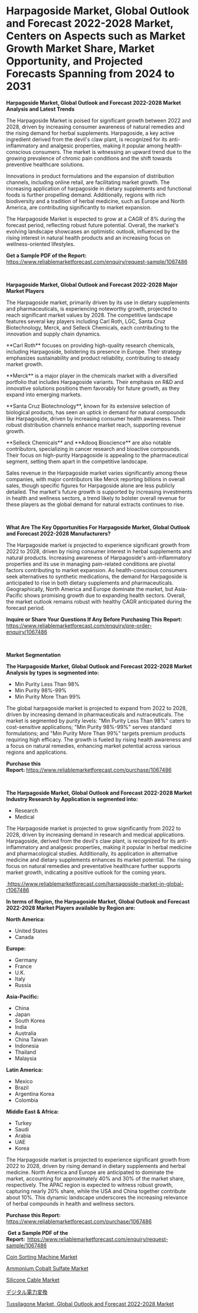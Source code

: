<p><h1>Harpagoside Market, Global Outlook and Forecast 2022-2028 Market, Centers on Aspects such as Market Growth Market Share, Market Opportunity, and Projected Forecasts Spanning from 2024 to 2031</h1></p><p><strong>Harpagoside Market, Global Outlook and Forecast 2022-2028 Market Analysis and Latest Trends</strong></p>
<p><p>The Harpagoside Market is poised for significant growth between 2022 and 2028, driven by increasing consumer awareness of natural remedies and the rising demand for herbal supplements. Harpagoside, a key active ingredient derived from the devil's claw plant, is recognized for its anti-inflammatory and analgesic properties, making it popular among health-conscious consumers. The market is witnessing an upward trend due to the growing prevalence of chronic pain conditions and the shift towards preventive healthcare solutions.</p><p>Innovations in product formulations and the expansion of distribution channels, including online retail, are facilitating market growth. The increasing application of harpagoside in dietary supplements and functional foods is further propelling demand. Additionally, regions with rich biodiversity and a tradition of herbal medicine, such as Europe and North America, are contributing significantly to market expansion.</p><p>The Harpagoside Market is expected to grow at a CAGR of 8% during the forecast period, reflecting robust future potential. Overall, the market's evolving landscape showcases an optimistic outlook, influenced by the rising interest in natural health products and an increasing focus on wellness-oriented lifestyles.</p></p>
<p><strong>Get a Sample PDF of the Report:&nbsp;</strong> <a href="https://www.reliablemarketforecast.com/enquiry/request-sample/1067486">https://www.reliablemarketforecast.com/enquiry/request-sample/1067486</a></p>
<p>&nbsp;</p>
<p><strong>Harpagoside Market, Global Outlook and Forecast 2022-2028 Major Market Players</strong></p>
<p><p>The Harpagoside market, primarily driven by its use in dietary supplements and pharmaceuticals, is experiencing noteworthy growth, projected to reach significant market values by 2028. The competitive landscape features several key players including Carl Roth, LGC, Santa Cruz Biotechnology, Merck, and Selleck Chemicals, each contributing to the innovation and supply chain dynamics.</p><p>**Carl Roth** focuses on providing high-quality research chemicals, including Harpagoside, bolstering its presence in Europe. Their strategy emphasizes sustainability and product reliability, contributing to steady market growth.</p><p>**Merck** is a major player in the chemicals market with a diversified portfolio that includes Harpagoside variants. Their emphasis on R&D and innovative solutions positions them favorably for future growth, as they expand into emerging markets.</p><p>**Santa Cruz Biotechnology**, known for its extensive selection of biological products, has seen an uptick in demand for natural compounds like Harpagoside, driven by increasing consumer health awareness. Their robust distribution channels enhance market reach, supporting revenue growth.</p><p>**Selleck Chemicals** and **Adooq Bioscience** are also notable contributors, specializing in cancer research and bioactive compounds. Their focus on high-purity Harpagoside is appealing to the pharmaceutical segment, setting them apart in the competitive landscape.</p><p>Sales revenue in the Harpagoside market varies significantly among these companies, with major contributors like Merck reporting billions in overall sales, though specific figures for Harpagoside alone are less publicly detailed. The market's future growth is supported by increasing investments in health and wellness sectors, a trend likely to bolster overall revenue for these players as the global demand for natural extracts continues to rise.</p></p>
<p>&nbsp;</p>
<p><strong>What Are The Key Opportunities For Harpagoside Market, Global Outlook and Forecast 2022-2028 Manufacturers?</strong></p>
<p><p>The Harpagoside market is projected to experience significant growth from 2022 to 2028, driven by rising consumer interest in herbal supplements and natural products. Increasing awareness of Harpagoside's anti-inflammatory properties and its use in managing pain-related conditions are pivotal factors contributing to market expansion. As health-conscious consumers seek alternatives to synthetic medications, the demand for Harpagoside is anticipated to rise in both dietary supplements and pharmaceuticals. Geographically, North America and Europe dominate the market, but Asia-Pacific shows promising growth due to expanding health sectors. Overall, the market outlook remains robust with healthy CAGR anticipated during the forecast period.</p></p>
<p><strong>Inquire or Share Your Questions If Any Before Purchasing This Report:</strong> <a href="https://www.reliablemarketforecast.com/enquiry/pre-order-enquiry/1067486">https://www.reliablemarketforecast.com/enquiry/pre-order-enquiry/1067486</a></p>
<p>&nbsp;</p>
<p><strong>Market Segmentation</strong></p>
<p><strong>The Harpagoside Market, Global Outlook and Forecast 2022-2028 Market Analysis by types is segmented into:</strong></p>
<p><ul><li>Min Purity Less Than 98%</li><li>Min Purity 98%-99%</li><li>Min Purity More Than 99%</li></ul></p>
<p><p>The global harpagoside market is projected to expand from 2022 to 2028, driven by increasing demand in pharmaceuticals and nutraceuticals. The market is segmented by purity levels: "Min Purity Less Than 98%" caters to cost-sensitive applications; "Min Purity 98%-99%" serves standard formulations; and "Min Purity More Than 99%" targets premium products requiring high efficacy. The growth is fueled by rising health awareness and a focus on natural remedies, enhancing market potential across various regions and applications.</p></p>
<p><strong>Purchase this Report:&nbsp;</strong><a href="https://www.reliablemarketforecast.com/purchase/1067486">https://www.reliablemarketforecast.com/purchase/1067486</a></p>
<p>&nbsp;</p>
<p><strong>The Harpagoside Market, Global Outlook and Forecast 2022-2028 Market Industry Research by Application is segmented into:</strong></p>
<p><ul><li>Research</li><li>Medical</li></ul></p>
<p><p>The Harpagoside market is projected to grow significantly from 2022 to 2028, driven by increasing demand in research and medical applications. Harpagoside, derived from the devil's claw plant, is recognized for its anti-inflammatory and analgesic properties, making it popular in herbal medicine and pharmacological studies. Additionally, its application in alternative medicine and dietary supplements enhances its market potential. The rising focus on natural remedies and preventative healthcare further supports market growth, indicating a positive outlook for the coming years.</p></p>
<p><a href="https://www.reliablemarketforecast.com/harpagoside-market-in-global-r1067486">&nbsp;https://www.reliablemarketforecast.com/harpagoside-market-in-global-r1067486</a></p>
<p><strong>In terms of Region, the Harpagoside Market, Global Outlook and Forecast 2022-2028 Market Players available by Region are:</strong></p>
<p>
    <p> <strong> North America: </strong>
        <ul>
            <li>United States</li>
            <li>Canada</li>
        </ul>
        </p> 
    <p> <strong> Europe: </strong>
        <ul>
            <li>Germany</li>
            <li>France</li>
            <li>U.K.</li>
            <li>Italy</li>
            <li>Russia</li>
        </ul>
        </p> 
    <p> <strong> Asia-Pacific: </strong>
        <ul>
            <li>China</li>
            <li>Japan</li>
            <li>South Korea</li>
            <li>India</li>
            <li>Australia</li>
            <li>China Taiwan</li>
            <li>Indonesia</li>
            <li>Thailand</li>
            <li>Malaysia</li>
        </ul>
        </p> 
    <p> <strong> Latin America: </strong>
        <ul>
            <li>Mexico</li>
            <li>Brazil</li>
            <li>Argentina Korea</li>
            <li>Colombia</li>
        </ul>
        </p> 
    <p> <strong> Middle East & Africa: </strong>
        <ul>
            <li>Turkey</li>
            <li>Saudi</li>
            <li>Arabia</li>
            <li>UAE</li>
            <li>Korea</li>
        </ul>
    </p>
    </p>
<p><p>The Harpagoside market is projected to experience significant growth from 2022 to 2028, driven by rising demand in dietary supplements and herbal medicine. North America and Europe are anticipated to dominate the market, accounting for approximately 40% and 30% of the market share, respectively. The APAC region is expected to witness robust growth, capturing nearly 20% share, while the USA and China together contribute about 10%. This dynamic landscape underscores the increasing relevance of herbal compounds in health and wellness sectors.</p></p>
<p><strong>Purchase this Report: </strong><a href="https://www.reliablemarketforecast.com/purchase/1067486">https://www.reliablemarketforecast.com/purchase/1067486</a></p>
<p>&nbsp;<strong>Get a Sample PDF of the Report:&nbsp;&nbsp;</strong><a href="https://www.reliablemarketforecast.com/enquiry/request-sample/1067486">https://www.reliablemarketforecast.com/enquiry/request-sample/1067486</a></p>
<p><strong></strong></p>
<p><p><a href="https://medium.com/@adrainratke1972/coin-sorting-machine-market-trends-and-analysis-opportunities-and-challenges-for-future-growth-9cd0e2971c16">Coin Sorting Machine Market</a></p><p><a href="https://medium.com/@anslrtman56756/the-ammonium-cobalt-sulfate-industry-analysis-report-offers-a-comprehensive-and-current-3209bfe9675c">Ammonium Cobalt Sulfate Market</a></p><p><a href="https://issuu.com/reportprime-2/docs/silicone-cable-market-size-2030.ppt_bd77a53abbc7d5">Silicone Cable Market</a></p><p><a href="https://github.com/lababdou/Market-Research-Report-List-6/blob/main/408834111533.md">デジタル電力変換</a></p><p><a href="https://github.com/NorbertYates/Market-Research-Report-List-7/blob/main/tussilagone-market-global-outlook-and-forecast-2022-2028-market.md">Tussilagone Market, Global Outlook and Forecast 2022-2028 Market</a></p></p>